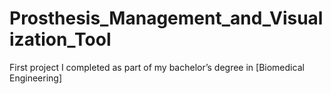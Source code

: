 # Prosthesis_Management_and_Visualization_Tool
First project I completed as part of my bachelor’s degree in [Biomedical Engineering]
